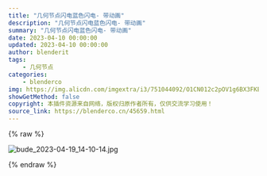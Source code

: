 ```yaml
---
title: "几何节点闪电蓝色闪电- 带动画"
description: "几何节点闪电蓝色闪电- 带动画"
summary: "几何节点闪电蓝色闪电- 带动画"
date: 2023-04-10 00:00:00
updated: 2023-04-10 00:00:00
author: blenderit
tags: 
    - 几何节点
categories:
    - blenderco
img: https://img.alicdn.com/imgextra/i3/751044092/O1CN012c2pOV1g6BX3FKEXT_!!751044092.jpg
showGetMethod: false
copyright: 本插件资源来自网络，版权归原作者所有，仅供交流学习使用！
source_link: https://blenderco.cn/45659.html
---
```


{% raw %}
<p><img src="https://img.alicdn.com/imgextra/i3/751044092/O1CN012c2pOV1g6BX3FKEXT_!!751044092.jpg" alt="bude_2023-04-19_14-10-14.jpg"></p>
<div style="display: none">blenderco</div>
{% endraw %}